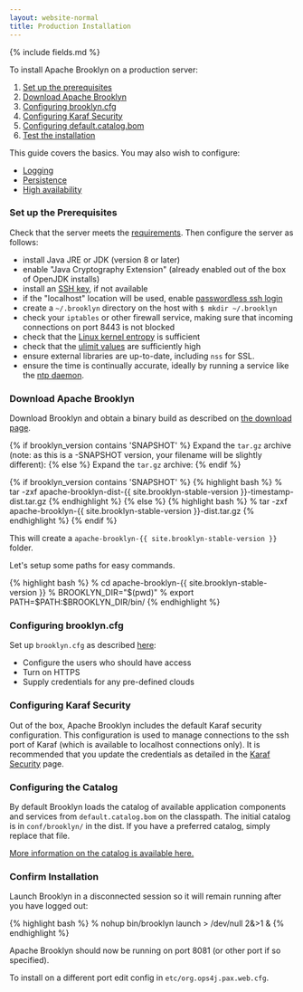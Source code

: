 ```yaml
---
layout: website-normal
title: Production Installation
---
```


{% include fields.md %}

To install Apache Brooklyn on a production server:

1. [Set up the prerequisites](#prerequisites)
1. [Download Apache Brooklyn](#download)
1. [Configuring brooklyn.cfg](#configuring-properties)
1. [Configuring Karaf Security](#configuring-karaf-security)
1. [Configuring default.catalog.bom](#configuring-catalog)
1. [Test the installation](#confirm)

This guide covers the basics. You may also wish to configure:

* [Logging](/guide/ops/logging.html)
* [Persistence](persistence/)
* [High availability](high-availability/)


### <a id="prerequisites"></a>Set up the Prerequisites

Check that the server meets the [requirements](requirements.html).
Then configure the server as follows:

* install Java JRE or JDK (version 8 or later)
* enable "Java Cryptography Extension" (already enabled out of the box of OpenJDK installs)
* install an [SSH key](/guide/locations/index.html#ssh-keys), if not available
* if the "localhost" location will be used, enable [passwordless ssh login](/guide/locations/index.html#ssh-keys)
* create a `~/.brooklyn` directory on the host with `$ mkdir ~/.brooklyn`
* check your `iptables` or other firewall service, making sure that incoming connections on port 8443 is not blocked
* check that the [Linux kernel entropy](/guide/ops/troubleshooting/increase-entropy.html) is sufficient
* check that the [ulimit values](/guide/ops/troubleshooting/increase-system-resource-limits.html) are sufficiently high
* ensure external libraries are up-to-date, including `nss` for SSL. 
* ensure the time is continually accurate, ideally by running a service like the [ntp daemon](http://www.ntp.org/).


### <a id="download"></a>Download Apache Brooklyn

Download Brooklyn and obtain a binary build as described on [the download page](/website/download/).

{% if brooklyn_version contains 'SNAPSHOT' %}
Expand the `tar.gz` archive (note: as this is a -SNAPSHOT version, your filename will be slightly different):
{% else %}
Expand the `tar.gz` archive:
{% endif %}

{% if brooklyn_version contains 'SNAPSHOT' %}
{% highlight bash %}
% tar -zxf apache-brooklyn-dist-{{ site.brooklyn-stable-version }}-timestamp-dist.tar.gz
{% endhighlight %}
{% else %}
{% highlight bash %}
% tar -zxf apache-brooklyn-{{ site.brooklyn-stable-version }}-dist.tar.gz
{% endhighlight %}
{% endif %}

This will create a `apache-brooklyn-{{ site.brooklyn-stable-version }}` folder.

Let's setup some paths for easy commands.

{% highlight bash %}
% cd apache-brooklyn-{{ site.brooklyn-stable-version }}
% BROOKLYN_DIR="$(pwd)"
% export PATH=$PATH:$BROOKLYN_DIR/bin/
{% endhighlight %}


### <a id="configuring-properties"></a>Configuring brooklyn.cfg

Set up `brooklyn.cfg` as described [here](brooklyn_cfg.html):

* Configure the users who should have access
* Turn on HTTPS
* Supply credentials for any pre-defined clouds

### <a id="configuring-karaf-security"></a>Configuring Karaf Security

Out of the box, Apache Brooklyn includes the default Karaf security configuration.
This configuration is used to manage connections to the ssh port of Karaf
(which is available to localhost connections only).
It is recommended that you update the credentials as detailed in the
[Karaf Security](https://karaf.apache.org/manual/latest/security#_users_groups_roles_and_passwords) page.

### <a id="configuring-catalog"></a>Configuring the Catalog

By default Brooklyn loads the catalog of available application components and services from 
`default.catalog.bom` on the classpath. The initial catalog is in `conf/brooklyn/` in the dist.
If you have a preferred catalog, simply replace that file.

[More information on the catalog is available here.](catalog/)


### <a id="confirm"></a>Confirm Installation

Launch Brooklyn in a disconnected session so it will remain running after you have logged out:

{% highlight bash %}
% nohup bin/brooklyn launch > /dev/null 2&>1 &
{% endhighlight %}

Apache Brooklyn should now be running on port 8081 (or other port if so specified).

To install on a different port edit config in `etc/org.ops4j.pax.web.cfg`.
